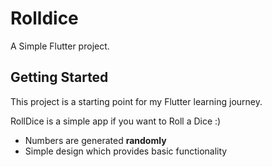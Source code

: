 # Rolldice

A Simple Flutter project.

## Getting Started

This project is a starting point for my Flutter learning journey.

RollDice is a simple app if you want to Roll a Dice :)

- Numbers are generated **randomly**
- Simple design which provides basic functionality